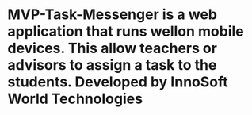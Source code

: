 # MVP-Task-Messenger is a web application that runs wellon mobile devices. This allow teachers or advisors to assign a task to the students. Developed by InnoSoft World Technologies
